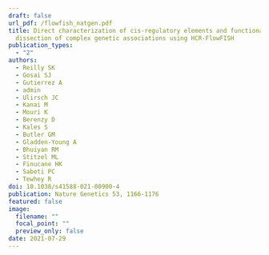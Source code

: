 ```yaml
---
draft: false
url_pdf: /flowfish_natgen.pdf
title: Direct characterization of cis-regulatory elements and functional
  dissection of complex genetic associations using HCR-FlowFISH
publication_types:
  - "2"
authors:
  - Reilly SK
  - Gosai SJ
  - Gutierrez A
  - admin
  - Ulirsch JC
  - Kanai M
  - Mouri K
  - Berenzy D
  - Kales S
  - Butler GM
  - Gladden-Young A
  - Bhuiyan RM
  - Stitzel ML
  - Finucane HK
  - Sabeti PC
  - Tewhey R
doi: 10.1038/s41588-021-00900-4
publication: Nature Genetics 53, 1166-1176
featured: false
image:
  filename: ""
  focal_point: ""
  preview_only: false
date: 2021-07-29
---
```

